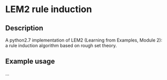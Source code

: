 # LEM2 rule induction
## Description
A python2.7 implementation of LEM2 (Learning from Examples, Module 2): a rule induction algorithm based on rough set theory.

## Example usage
...

